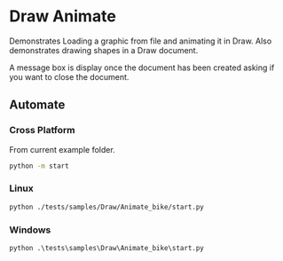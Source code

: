 # Draw Animate

Demonstrates Loading a graphic from file and animating it in Draw.
Also demonstrates drawing shapes in a Draw document.

A message box is display once the document has been created asking if you want to close the document.

## Automate

### Cross Platform

From current example folder.

```sh
python -m start
```

### Linux

```sh
python ./tests/samples/Draw/Animate_bike/start.py
```

### Windows

```ps
python .\tests\samples\Draw\Animate_bike\start.py
```
